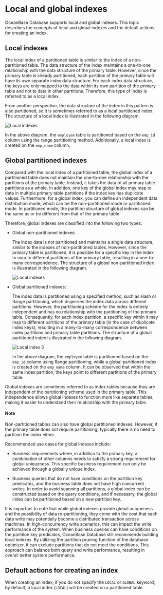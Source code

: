 # Local and global indexes

OceanBase Database supports local and global indexes. This topic describes the concepts of local and global indexes and the default actions for creating an index.

## Local indexes

The local index of a partitioned table is similar to the index of a non-partitioned table. The data structure of the index maintains a one-to-one relationship with the data structure of the primary table. However, since the primary table is already partitioned, each partition of the primary table will have its own separate index data structure. For each index data structure, the keys are only mapped to the data within its own partition of the primary table and not to data in other partitions. Therefore, this type of index is referred to as a local index.

From another perspective, the data structure of the index in this pattern is also partitioned, so it is sometimes referred to as a local partitioned index. The structure of a local index is illustrated in the following diagram.

![Local indexes](https://help-static-aliyun-doc.aliyuncs.com/assets/img/zh-CN/8653623461/p355604.jpg)

In the above diagram, the `employee` table is partitioned based on the `emp_id` column using the range partitioning method. Additionally, a local index is created on the `emp_name` column.

## Global partitioned indexes

Compared with the local index of a partitioned table, the global index of a partitioned table does not maintain the one-to-one relationship with the partitions of the primary table. Instead, it takes the data of all primary table partitions as a whole. In addition, one key of the global index may map to data in multiple primary table partitions if the index key has duplicate values. Furthermore, for a global index, you can define an independent data distribution mode, which can be the non-partitioned mode or partitioned mode. In partitioned mode, the partition structure of global indexes can be the same as or be different from that of the primary table.

Therefore, global indexes are classified into the following two types:

* Global non-partitioned indexes:

   The index data is not partitioned and maintains a single data structure, similar to the indexes of non-partitioned tables. However, since the primary table is partitioned, it is possible for a specific key in the index to map to different partitions of the primary table, resulting in a one-to-many correspondence. The structure of a global non-partitioned index is illustrated in the following diagram.

   ![Local indexes](https://help-static-aliyun-doc.aliyuncs.com/assets/img/zh-CN/8653623461/p356070.jpg)

* Global partitioned indexes:

   The index data is partitioned using a specified method, such as Hash or Range partitioning, which disperses the index data across different partitions. However, the partitioning scheme for the index is entirely independent and has no relationship with the partitioning of the primary table. Consequently, for each index partition, a specific key within it may map to different partitions of the primary table (in the case of duplicate index keys), resulting in a many-to-many correspondence between index partitions and primary table partitions. The structure of a global partitioned index is illustrated in the following diagram.

   ![Local index 3](https://help-static-aliyun-doc.aliyuncs.com/assets/img/zh-CN/8653623461/p355603.jpg)

   In the above diagram, the `employee` table is partitioned based on the `emp_id` column using Range partitioning, while a global partitioned index is created on the `emp_name` column. It can be observed that within the same index partition, the keys point to different partitions of the primary table.

Global indexes are sometimes referred to as index tables because they are independent of the partitioning scheme used in the primary table. This independence allows global indexes to function more like separate tables, making it easier to understand their relationship with the primary table.

  <main id="notice" type='explain'>
    <h4>Note</h4>
    <p>Non-partitioned tables can also have global partitioned indexes. However, if the primary table does not require partitioning, typically there is no need to partition the index either. </p>
  </main>

Recommended use cases for global indexes include:

* Business requirements where, in addition to the primary key, a combination of other columns needs to satisfy a strong requirement for global uniqueness. This specific business requirement can only be achieved through a globally unique index.

* Business queries that do not have conditions on the partition key predicates, and the business table does not have high concurrent writes. In order to avoid scanning all partitions, a global index can be constructed based on the query conditions, and if necessary, the global index can be partitioned based on a new partition key.

It is important to note that while global indexes provide global uniqueness and the possibility of data re-partitioning, they come with the cost that each data write may potentially become a distributed transaction across machines. In high-concurrency write scenarios, this can impact the write performance of the system. When business queries can have conditions on the partition key predicates, OceanBase Database still recommends building local indexes. By utilizing the partition pruning function of the database optimizer, it can exclude partitions that do not meet the conditions. This approach can balance both query and write performance, resulting in overall better system performance.

## Default actions for creating an index

When creating an index, if you do not specify the `LOCAL` or `GLOBAL` keyword, by default, a local index (`LOCAL`) will be created on a partitioned table.
